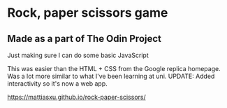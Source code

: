 # Rock, paper scissors game
## Made as a part of The Odin Project
Just making sure I can do some basic JavaScript

This was easier than the HTML + CSS from the Google replica homepage. Was a lot more similar to what I've been learning at uni.
UPDATE: Added interactivity so it's now a web app.

https://mattiasxu.github.io/rock-paper-scissors/
